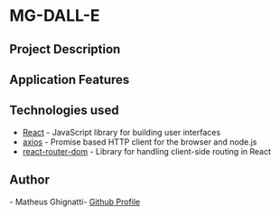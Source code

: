 <h1>MG-DALL-E</h1>

<!-- IMAGE -->

<h2>Project Description</h2>
<p></p>

<h2>Application Features</h2>

<h2>Technologies used</h2>
<!-- Front-end - Backend -->
<ul>
  <li><a href="https://reactjs.org/">React</a> - JavaScript library for building user interfaces</li>
  <li><a href="https://github.com/axios/axios">axios</a> - Promise based HTTP client for the browser and node.js</li>
  <li><a href="https://reactrouter.com/web/guides/quick-start">react-router-dom</a> - Library for handling client-side routing in React</li>

</ul>

<h2>Author</h2>
<p>- Matheus Ghignatti- <a href="https://github.com/MG-108">Github Profile</a></p>
